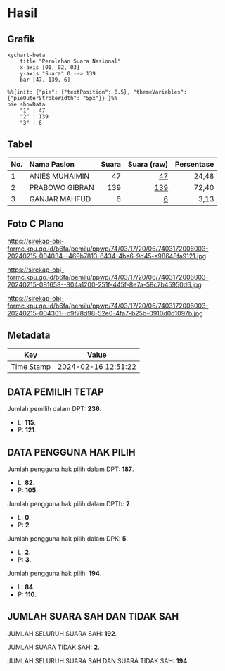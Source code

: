 # Hasil

## Grafik

```mermaid
xychart-beta
    title "Perolehan Suara Nasional"
    x-axis [01, 02, 03]
    y-axis "Suara" 0 --> 139
    bar [47, 139, 6]
```

```mermaid
%%{init: {"pie": {"textPosition": 0.5}, "themeVariables": {"pieOuterStrokeWidth": "5px"}} }%%
pie showData
    "1" : 47
    "2" : 139
    "3" : 6
```

## Tabel

| No. | Nama Paslon    | Suara | Suara (raw) | Persentase |
|:--- |:-------------- | -----:| -----------:| ----------:|
| 1   | ANIES MUHAIMIN | 47    | [47][p-1]   | 24,48      |
| 2   | PRABOWO GIBRAN | 139   | [139][p-2]  | 72,40      |
| 3   | GANJAR MAHFUD  | 6     | [6][p-3]    | 3,13       |


[p-1]: https://github.com/gigit-pemilu/pemilu-2024/blob/main/pilpres/hitung-suara/sub/74-sulawesi-tenggara/sub/03-muna/sub/17-duruka/sub/2006-lasunapa/sub/003-tps/sub/paslon-1.txt
[p-2]: https://github.com/gigit-pemilu/pemilu-2024/blob/main/pilpres/hitung-suara/sub/74-sulawesi-tenggara/sub/03-muna/sub/17-duruka/sub/2006-lasunapa/sub/003-tps/sub/paslon-2.txt
[p-3]: https://github.com/gigit-pemilu/pemilu-2024/blob/main/pilpres/hitung-suara/sub/74-sulawesi-tenggara/sub/03-muna/sub/17-duruka/sub/2006-lasunapa/sub/003-tps/sub/paslon-3.txt

## Foto C Plano

https://sirekap-obj-formc.kpu.go.id/b6fa/pemilu/ppwp/74/03/17/20/06/7403172006003-20240215-004034--469b7813-6434-4ba6-9d45-a98648fa9121.jpg

https://sirekap-obj-formc.kpu.go.id/b6fa/pemilu/ppwp/74/03/17/20/06/7403172006003-20240215-081658--804a1200-251f-445f-8e7a-58c7b45950d6.jpg

https://sirekap-obj-formc.kpu.go.id/b6fa/pemilu/ppwp/74/03/17/20/06/7403172006003-20240215-004301--c9f78d98-52e0-4fa7-b25b-0910d0d1097b.jpg


## Metadata

| Key        | Value               |
| ---------- | ------------------- |
| Time Stamp | 2024-02-16 12:51:22 |


## DATA PEMILIH TETAP

Jumlah pemilih dalam DPT: **236**.
 * L: **115**.
 * P: **121**.

## DATA PENGGUNA HAK PILIH

Jumlah pengguna hak pilih dalam DPT: **187**.
 * L: **82**.
 * P: **105**.

Jumlah pengguna hak pilih dalam DPTb: **2**.
 * L: **0**.
 * P: **2**.

Jumlah pengguna hak pilih dalam DPK: **5**.
 * L: **2**.
 * P: **3**.

Jumlah pengguna hak pilih: **194**.
 * L: **84**.
 * P: **110**.

## JUMLAH SUARA SAH DAN TIDAK SAH

JUMLAH SELURUH SUARA SAH: **192**.

JUMLAH SUARA TIDAK SAH: **2**.

JUMLAH SELURUH SUARA SAH DAN SUARA TIDAK SAH: **194**.


